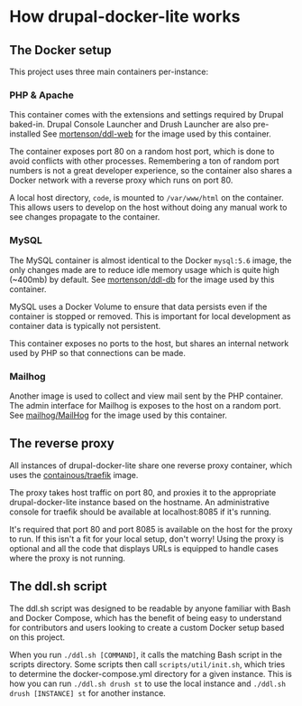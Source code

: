 # How drupal-docker-lite works

## The Docker setup

This project uses three main containers per-instance:

### PHP & Apache

This container comes with the extensions and settings required by Drupal
baked-in. Drupal Console Launcher and Drush Launcher are also pre-installed
See [mortenson/ddl-web](https://github.com/mortenson/ddl-web) for the image
used by this container.

The container exposes port 80 on a random host port, which is done to avoid
conflicts with other processes. Remembering a ton of random port numbers is
not a great developer experience, so the container also shares a Docker network
with a reverse proxy which runs on port 80.

A local host directory, `code`, is mounted to `/var/www/html` on the container.
This allows users to develop on the host without doing any manual work to see
changes propagate to the container.

### MySQL

The MySQL container is almost identical to the Docker `mysql:5.6` image, the
only changes made are to reduce idle memory usage which is quite high (~400mb)
by default. See [mortenson/ddl-db](https://github.com/mortenson/ddl-db) for the
image used by this container.

MySQL uses a Docker Volume to ensure that data persists even if the container
is stopped or removed. This is important for local development as container
data is typically not persistent.

This container exposes no ports to the host, but shares an internal network
used by PHP so that connections can be made.

### Mailhog

Another image is used to collect and view mail sent by the PHP container. The
admin interface for Mailhog is exposes to the host on a random port. See
[mailhog/MailHog](https://github.com/mailhog/MailHog) for the image used by
this container.

## The reverse proxy

All instances of drupal-docker-lite share one reverse proxy container, which
uses the [containous/traefik](https://github.com/containous/traefik) image.

The proxy takes host traffic on port 80, and proxies it to the appropriate
drupal-docker-lite instance based on the hostname. An administrative console
for traefik should be available at localhost:8085 if it's running.

It's required that port 80 and port 8085 is available on the host for the proxy
to run. If this isn't a fit for your local setup, don't worry! Using the proxy
is optional and all the code that displays URLs is equipped to handle cases
where the proxy is not running.

## The ddl.sh script

The ddl.sh script was designed to be readable by anyone familiar with Bash and
Docker Compose, which has the benefit of being easy to understand for
contributors and users looking to create a custom Docker setup based on this
project.

When you run `./ddl.sh [COMMAND]`, it calls the matching Bash script in the
scripts directory. Some scripts then call `scripts/util/init.sh`, which tries
to determine the docker-compose.yml directory for a given instance. This is how
you can run `./ddl.sh drush st` to use the local instance and
`./ddl.sh drush [INSTANCE] st` for another instance.
